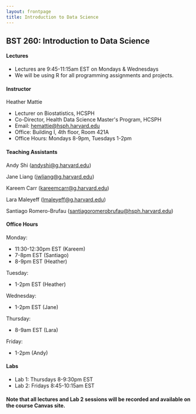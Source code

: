 ```yaml
---
layout: frontpage
title: Introduction to Data Science
---
```


## BST 260: Introduction to Data Science

#### Lectures

* Lectures are 9:45-11:15am EST on Mondays & Wednesdays
* We will be using R for all programming assignments and projects. 

#### Instructor

Heather Mattie

* Lecturer on Biostatistics, HCSPH
* Co-Director, Health Data Science Master's Program, HCSPH
* Email: hemattie@hsph.harvard.edu
* Office: Building I, 4th floor, Room 421A 
* Office Hours: Mondays 8-9pm, Tuesdays 1-2pm

#### Teaching Assistants
Andy Shi (andyshi@g.harvard.edu)

Jane Liang (jwliang@g.harvard.edu)

Kareem Carr (kareemcarr@g.harvard.edu)

Lara Maleyeff (lmaleyeff@g.harvard.edu)

Santiago Romero-Brufau (santiagoromerobrufau@hsph.harvard.edu)

#### Office Hours
Monday: 
  * 11:30-12:30pm EST (Kareem)
  * 7-8pm EST (Santiago)
  * 8-9pm EST (Heather)
  
Tuesday:
  * 1-2pm EST (Heather)
  
Wednesday:
  * 1-2pm EST (Jane)
  
Thursday:
  * 8-9am EST (Lara)
  
Friday:
  * 1-2pm (Andy)

#### Labs
* Lab 1: Thursdays 8-9:30pm EST
* Lab 2: Fridays 8:45-10:15am EST

#### Note that all lectures and Lab 2 sessions will be recorded and available on the course Canvas site.

